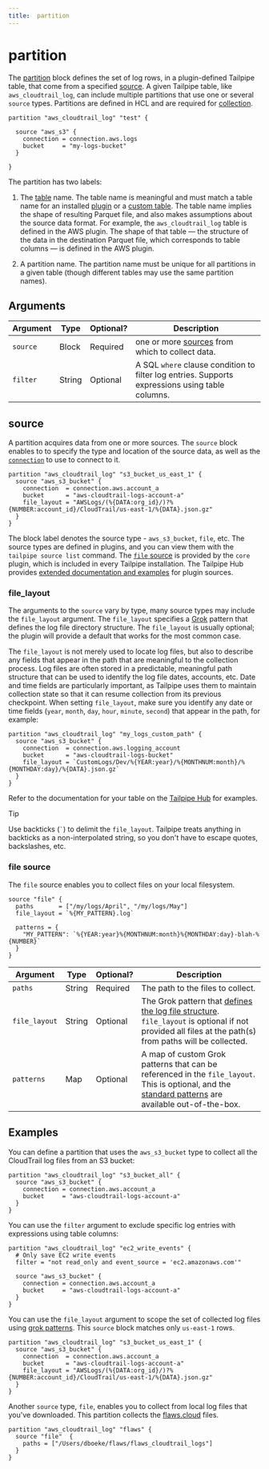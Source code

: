 ```yaml
---
title:  partition
---
```


# partition

The [partition](/docs/manage/partition) block defines the set of log rows, in a plugin-defined Tailpipe table, that come from a specified [source](/docs/manage/source). A given Tailpipe table, like `aws_cloudtrail_log`, can include multiple partitions that use one or several `source` types. Partitions are defined in HCL and are required for [collection](/docs/collect/collect).  


```hcl
partition "aws_cloudtrail_log" "test" {

  source "aws_s3" {
    connection = connection.aws.logs
    bucket     = "my-logs-bucket"
  }
  
}
```

The partition has two labels:

1. The [table](/docs/manage/table) name. The table name is meaningful and must match a table name for an installed [plugin](/docs/collect/plugins) or a [custom table](manage/table#custom-tables). The table name implies the shape of resulting Parquet file, and also makes assumptions about the source data format.  For example, the `aws_cloudtrail_log` table is defined in the AWS plugin. The shape of that table — the structure of the data in the destination Parquet file, which corresponds to table columns — is defined in the AWS plugin.

2. A partition name.  The partition name must be unique for all partitions in a given table (though different tables may use the same partition names).  



## Arguments

| Argument | Type   | Optional? | Description
|----------|--------|-----------|-----------------
| `source` | Block  | Required  | one or more [sources](#source) from which to collect data.
| `filter` | String | Optional  | A SQL `where` clause condition to filter log entries. Supports expressions using table columns.



## source

A partition acquires data from one or more sources. The `source` block enables to to specify the type and location of the source data, as well as the [`connection`](reference/config-files/connection) to use to connect to it.


```hcl
partition "aws_cloudtrail_log" "s3_bucket_us_east_1" {
  source "aws_s3_bucket" {
    connection  = connection.aws.account_a
    bucket      = "aws-cloudtrail-logs-account-a"
    file_layout = "AWSLogs/(%{DATA:org_id}/)?%{NUMBER:account_id}/CloudTrail/us-east-1/%{DATA}.json.gz"    
  }
}
```

The block label denotes the source type - `aws_s3_bucket`, `file`, etc.  The source types are defined in plugins, and you can view them with the `tailpipe source list` command.  The [`file` source](#file-source) is provided by the `core` plugin, which is included in every Tailpipe installation. The Tailpipe Hub provides [extended documentation and examples](https://hub.tailpipe.io/plugins/turbot/aws/sources/aws_s3_bucket) for plugin sources.  


### file_layout

The arguments to the `source` vary by type, many source types may include the `file_layout` argument.  The `file_layout` specifies a [Grok](https://www.elastic.co/guide/en/logstash/current/plugins-filters-grok.html#_grok_basics) pattern that defines the log file directory structure.  The `file_layout` is usually optional; the plugin will provide a default that works for the most common case. 

The `file_layout` is not merely used to locate log files, but also to describe any fields that appear in the path that are meaningful to the collection process.  Log files are often stored in a predictable, meaningful path structure that can be used to identify the log file dates, accounts, etc.  Date and time fields are particularly important, as Tailpipe uses them to maintain collection state so that it can resume collection from its previous checkpoint.  When setting `file_layout`, make sure you identify any date or time fields (`year`, `month`, `day`, `hour`, `minute`, `second`) that appear in the path, for example:

```hcl
partition "aws_cloudtrail_log" "my_logs_custom_path" {
  source "aws_s3_bucket" {
    connection  = connection.aws.logging_account
    bucket      = "aws-cloudtrail-logs-bucket"
    file_layout = `CustomLogs/Dev/%{YEAR:year}/%{MONTHNUM:month}/%{MONTHDAY:day}/%{DATA}.json.gz`
  }
}
```

Refer to the documentation for your table on the [Tailpipe Hub](https://hub.tailpipe.io/) for examples.

> [!TIP]
> Use backticks (<code>`</code>) to delimit the <code>file_layout</code>.  Tailpipe treats anything in backticks as a non-interpolated string, so you don't have to escape quotes, backslashes, etc.


### file source

The `file` source enables you to collect files on your local filesystem.

```hcl
source "file" {
  paths       = ["/my/logs/April", "/my/logs/May"]
  file_layout = `%{MY_PATTERN}.log`

  patterns = {
    "MY_PATTERN": `%{YEAR:year}%{MONTHNUM:month}%{MONTHDAY:day}-blah-%{NUMBER}`
  }
}
```

| Argument     | Type     | Optional? | Description
|--------------|----------|-----------|-----------------
| `paths`      | String   | Required  | The path to the files to collect.
| `file_layout` | String  | Optional  | The Grok pattern that [defines the log file structure](#file_layout).  `file_layout` is optional if not provided all files at the path(s) from paths will be collected.
| `patterns`   | Map      | Optional  | A map of custom Grok patterns that can be referenced in the `file_layout`.  This is optional, and the [standard patterns](https://github.com/elastic/go-grok?tab=readme-ov-file#default-set-of-patterns) are available out-of-the-box.

<!--
| `description`| String   | Optional  | A description of the source
-->



## Examples

You can define a partition that uses the `aws_s3_bucket` type to collect all the CloudTrail log files from an S3 bucket:

```hcl
partition "aws_cloudtrail_log" "s3_bucket_all" {
  source "aws_s3_bucket" {
    connection = connection.aws.account_a
    bucket     = "aws-cloudtrail-logs-account-a"
  }
}
```

You can use the `filter` argument to exclude specific log entries with expressions using table columns:

```hcl
partition "aws_cloudtrail_log" "ec2_write_events" {
  # Only save EC2 write events
  filter = "not read_only and event_source = 'ec2.amazonaws.com'"

  source "aws_s3_bucket" {
    connection = connection.aws.account_a
    bucket     = "aws-cloudtrail-logs-account-a"
  }
}
```

You can use the `file_layout` argument to scope the set of collected log files using [grok patterns](https://www.elastic.co/guide/en/logstash/current/plugins-filters-grok.html?utm_source=chatgpt.com#_grok_basics). This `source` block matches only `us-east-1` rows.

```hcl
partition "aws_cloudtrail_log" "s3_bucket_us_east_1" {
  source "aws_s3_bucket" {
    connection  = connection.aws.account_a
    bucket      = "aws-cloudtrail-logs-account-a"
    file_layout = "AWSLogs/(%{DATA:org_id}/)?%{NUMBER:account_id}/CloudTrail/us-east-1/%{DATA}.json.gz"    
  }
}
```

Another `source` type, `file`, enables you to collect from local log files that you've downloaded. This partition collects the [flaws.cloud](https://flaws.cloud) files.

```hcl
partition "aws_cloudtrail_log" "flaws" {
  source "file"  {
    paths = ["/Users/dboeke/flaws/flaws_cloudtrail_logs"]    
  }
}
```
